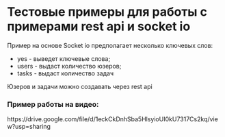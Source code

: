 <h1>Тестовые примеры для работы c примерами rest api и socket io</h1>
<p>Пример на основе Socket io предполагает несколько ключевых слов:</p>
<ul>
  <li><bold>yes</bold> - выведет ключевые слова;</li>
  <li><bold>users</bold> - выдаст количество юзеров;</li>
  <li><bold>tasks</bold> - выдаст количество задач</li>
</ul>
<p>Юзеров и задачи можно создавать через rest api</p>
<h3>Пример работы на видео:</h3>
https://drive.google.com/file/d/1eckCkDnhSba5HlsyioUI0kU7317Cs2kq/view?usp=sharing
